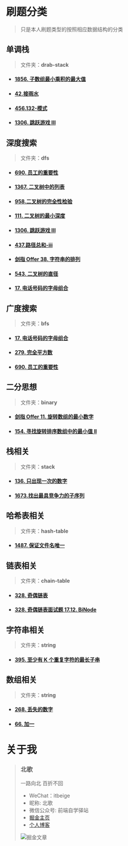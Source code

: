 # 刷题分类

> 只是本人刷题类型的按照相应数据结构的分类



## 单调栈

> 文件夹：**drab-stack**

- #### [1856. 子数组最小乘积的最大值](https://leetcode-cn.com/problems/maximum-subarray-min-product/)

- #### [42.接雨水](https://leetcode-cn.com/problems/trapping-rain-water/)

- #### [456.132-模式](https://leetcode-cn.com/problems/132-pattern/)
  
- #### [1306. 跳跃游戏 III](https://leetcode-cn.com/problems/jump-game-iii/submissions/)


## 深度搜索

> 文件夹：**dfs**

- #### [690. 员工的重要性](https://leetcode-cn.com/problems/employee-importance/)

- #### [1367. 二叉树中的列表](https://leetcode-cn.com/problems/linked-list-in-binary-tree/)

- #### [958.二叉树的完全性检验](https://leetcode-cn.com/problems/check-completeness-of-a-binary-tree/submissions/)

- #### [111. 二叉树的最小深度](https://leetcode-cn.com/problems/minimum-depth-of-binary-tree/)

- #### [1306. 跳跃游戏 III](https://leetcode-cn.com/problems/jump-game-iii/submissions/)

- #### [437.路径总和-iii](https://leetcode-cn.com/problems/path-sum-iii/submissions/)

- #### [剑指 Offer 38. 字符串的排列](https://leetcode-cn.com/problems/zi-fu-chuan-de-pai-lie-lcof/submissions/)

- #### [543. 二叉树的直径](https://leetcode-cn.com/problems/diameter-of-binary-tree/submissions/)

- #### [17. 电话号码的字母组合](https://leetcode-cn.com/problems/letter-combinations-of-a-phone-number/)


## 广度搜索

> 文件夹：**bfs**

- #### [17. 电话号码的字母组合](https://leetcode-cn.com/problems/letter-combinations-of-a-phone-number/)

- #### [279. 完全平方数](https://leetcode-cn.com/problems/letter-combinations-of-a-phone-number/)

- #### [690. 员工的重要性](https://leetcode-cn.com/problems/employee-importance/)


## 二分思想

> 文件夹：**binary**

- #### [剑指 Offer 11. 旋转数组的最小数字](https://leetcode-cn.com/problems/xuan-zhuan-shu-zu-de-zui-xiao-shu-zi-lcof/)

- #### [154. 寻找旋转排序数组中的最小值 II](https://leetcode-cn.com/problems/find-minimum-in-rotated-sorted-array-ii/submissions/)


## 栈相关

> 文件夹：**stack**

- #### [136. 只出现一次的数字](https://leetcode-cn.com/problems/single-number/)

- #### [1673.找出最具竞争力的子序列](https://leetcode-cn.com/problems/find-the-most-competitive-subsequence/submissions/)


## 哈希表相关

> 文件夹：**hash-table**

- #### [1487. 保证文件名唯一](https://leetcode-cn.com/problems/making-file-names-unique/)


## 链表相关

> 文件夹：**chain-table**

- #### [328. 奇偶链表](https://leetcode-cn.com/problems/odd-even-linked-list/)

- #### [328. 奇偶链表面试题 17.12. BiNode](https://leetcode-cn.com/problems/binode-lcci/submissions/)

## 字符串相关

> 文件夹：**string**

- #### [395. 至少有 K 个重复字符的最长子串](https://leetcode-cn.com/problems/longest-substring-with-at-least-k-repeating-characters//)

## 数组相关

> 文件夹：**string**

- #### [268. 丢失的数字](https://leetcode-cn.com/problems/missing-number/submissions/)

- #### [66. 加一](https://leetcode-cn.com/problems/plus-one/submissions/)



# 关于我

> ### 北歌
>
> 一路向北 百折不回
>
> - WeChat：itbeige
> - 昵称: 北歌
> - 微信公众号: 前端自学驿站
> - [掘金主页](https://juejin.cn/user/1662117313775806)
> - [个人博客](http://beige.world)
>
> ![掘金文章](http://resource.beige.world/imgs/juejin.png)